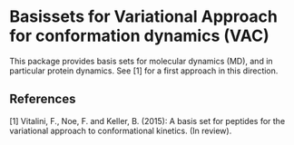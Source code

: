 Basissets for Variational Approach for conformation dynamics (VAC)
==================================================================

This package provides basis sets for molecular dynamics (MD), 
and in particular protein dynamics. See [1] for a first approach in this direction.

References
----------

[1] Vitalini, F., Noe, F. and Keller, B. (2015): A basis set for peptides for the
    variational approach to conformational kinetics. (In review).

